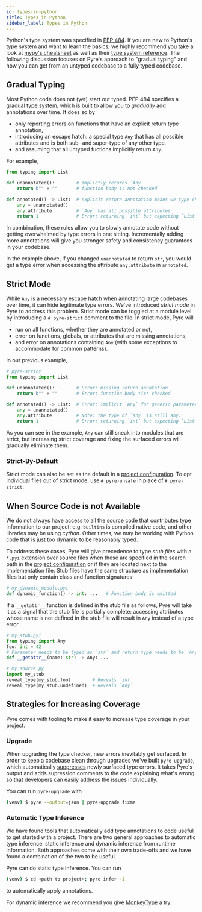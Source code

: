 ```yaml
---
id: types-in-python
title: Types in Python
sidebar_label: Types in Python
---
```


Python's type system was specified in [PEP 484](https://www.python.org/dev/peps/pep-0484/). If you are new to Python's type system and want to learn the basics, we highly recommend you take a look at [mypy's cheatsheet](https://mypy.readthedocs.io/en/stable/cheat_sheet_py3.html) as well as their [type system reference](https://mypy.readthedocs.io/en/stable/builtin_types.html). The following discussion focuses on Pyre's approach to "gradual typing" and how you can get from an untyped codebase to a fully typed codebase.

## Gradual Typing
Most Python code does not (yet) start out typed. PEP 484 specifies a [gradual type system](https://en.wikipedia.org/wiki/Gradual_typing), which is built to allow you to *gradually* add annotations over time. It does so by

- only reporting errors on functions that have an explicit return type annotation,
- introducing an escape hatch: a special type `Any` that has all possible attributes and is both sub- and super-type of any other type,
- and assuming that all untyped fuctions implicitly return `Any`.

For example,
```python
from typing import List

def unannotated():        # implictly returns `Any`
    return b"" + ""       # function body is not checked

def annotated() -> List:  # explicit return annotation means we type check `annotated`
    any = unannotated()
    any.attribute         # `Any` has all possible attributes
    return 1              # Error: returning `int` but expecting `List`
```

In combination, these rules allow you to slowly annotate code without getting overwhelmed by type errors in one sitting. Incrementally adding more annotations will give you stronger safety and consistency guarantees in your codebase.

In the example above, if you changed `unannotated` to return `str`, you would get a type error when accessing the attribute `any.attribute` in `annotated`.

## Strict Mode
While `Any` is a necessary escape hatch when annotating large codebases over time, it can hide legitimate type errors. We've introduced *strict mode* in Pyre to address this problem. Strict mode can be toggled at a module level by introducing a `# pyre-strict` comment to the file. In strict mode, Pyre will

- run on all functions, whether they are annotated or not,
- error on functions, globals, or attributes that are missing annotations,
- and error on annotations containing `Any` (with some exceptions to accommodate for common patterns).

In our previous example,
```python
# pyre-strict
from typing import List

def unannotated():        # Error: missing return annotation
    return b"" + ""       # Error: function body *is* checked

def annotated() -> List:  # Error: implicit `Any` for generic parameter to `List`
    any = unannotated()
    any.attribute         # Note: the type of `any` is still any.
    return 1              # Error: returning `int` but expecting `List`
```

As you can see in the example, `Any` can still sneak into modules that are strict, but increasing strict coverage and fixing the surfaced errors will gradually eliminate them.

### Strict-By-Default
Strict mode can also be set as the default in a [project configuration](configuration.md). To opt individual files out of strict mode, use `# pyre-unsafe` in place of `# pyre-strict`.

## When Source Code is not Available
We do not always have access to all the source code that contributes type information to our project: e.g. `builtins` is compiled native code, and other libraries may be using *cython*. Other times, we may be working with Python code that is just too dynamic to be reasonably typed.

To address these cases, Pyre will give precedence to type *stub files* with a `*.pyi` extension over source files when these are specified in the search path in the [project configuration](configuration.md) or if they are located next to the implementation file.
Stub files have the same structure as implementation files but only contain class and function signatures:

```python
# my_dynamic_module.pyi
def dynamic_function() -> int: ...   # Function body is omitted
```

If a `__getattr__` function is defined in the stub file as follows, Pyre will take it as a signal that the stub file is partially complete: accessing attributes whose name is not defined in the stub file will result in `Any` instead of a type error.

```python
# my_stub.pyi
from typing import Any
foo: int = 42
# Parameter needs to be typed as `str` and return type needs to be `Any`
def __getattr__(name: str) -> Any: ...

# my_source.py
import my_stub
reveal_type(my_stub.foo)        # Reveals `int`
reveal_type(my_stub.undefined)  # Reveals `Any`
```

## Strategies for Increasing Coverage
Pyre comes with tooling to make it easy to increase type coverage in your project.

### Upgrade
When upgrading the type checker, new errors inevitably get surfaced. In order to keep a codebase clean through upgrades we've built `pyre-upgrade`, which automatically [suppresses](errors.md#suppression) newly surfaced type errors. It takes Pyre's output and adds supression comments to the code explaining what's wrong so that developers can easily address the issues individually.

You can run `pyre-upgrade` with
```bash
(venv) $ pyre --output=json | pyre-upgrade fixme
```

### Automatic Type Inference
We have found tools that automatically add type annotations to code useful to get started with a project. There are two general approaches to automatic type inference: static inference and dynamic inference from runtime information. Both approaches come with their own trade-offs and we have found a combination of the two to be useful.

Pyre can do static type inference. You can run
```bash
(venv) $ cd <path to project>; pyre infer -i
```
to automatically apply annotations.

For dynamic inference we recommend you give [MonkeyType](https://github.com/Instagram/MonkeyType) a try.
